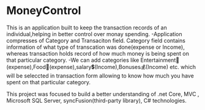 # MoneyControl

This is an application built to keep the transaction records of an individual,helping in better control over monay spending.
-Application compresses of Category and Transaciton field. Category field contains information of what type of transcation was done(expense or Income),
 whereas transaction holds record of how much money is being spent on that particular category.
-We can add categories like Entertainment🎥(expense),Food🥗(expense),salary💲(Income),Bonuses💰(Income) etc. which will be seleccted in transaction form allowing to 
 know how much you have spent on that particular category.
 
 This project was focused to build a better understanding of .net Core, MVC , Microsoft SQL Server, syncFusion(third-party library), C# technologies.
